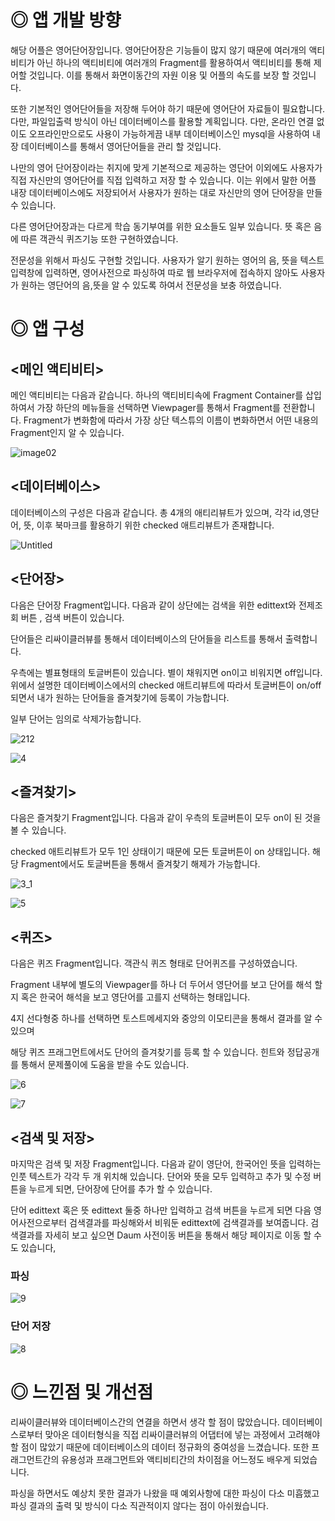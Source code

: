 # **◎ 앱 개발 방향**

 해당 어플은 영어단어장입니다. 영어단어장은 기능들이 많지 않기 때문에 여러개의 액티비티가 아닌 하나의 액티비티에 여러개의 Fragment를 활용하여서 액티비티를 통해 제어할 것입니다. 이를 통해서 화면이동간의 자원 이용 및 어플의 속도를 보장 할 것입니다. 

 또한 기본적인 영어단어들을 저장해 두어야 하기 때문에 영어단어 자료들이 필요합니다. 다만, 파일입출력 방식이 아닌 데이터베이스를 활용할 계획입니다. 다만, 온라인 연결 없이도 오프라인만으로도 사용이 가능하게끔 내부 데이터베이스인 mysql을 사용하여 내장 데이터베이스를 통해서 영어단어들을 관리 할 것입니다. 

 나만의 영어 단어장이라는 취지에 맞게 기본적으로 제공하는 영단어 이외에도 사용자가 직접 자신만의 영어단어를 직접 입력하고 저장 할 수 있습니다. 이는 위에서 말한 어플 내장 데이터베이스에도 저장되어서 사용자가 원하는 대로 자신만의 영어 단어장을 만들 수 있습니다.

 다른 영어단어장과는 다르게 학습 동기부여를 위한 요소들도 일부 있습니다. 뜻 혹은 음에 따른 객관식 퀴즈기능 또한 구현하였습니다.

 전문성을 위해서 파싱도 구현할 것입니다. 사용자가 알기 원하는 영어의 음, 뜻을 텍스트 입력창에 입력하면, 영어사전으로 파싱하여 따로 웹 브라우저에 접속하지 않아도 사용자가 원하는 영단어의 음,뜻을 알 수 있도록 하여서 전문성을 보충 하였습니다.

# **◎ 앱 구성**

## **<메인 액티비티>**

메인 액티비티는 다음과 같습니다. 하나의 액티비티속에 Fragment Container를 삽입하여서 가장 하단의 메뉴들을 선택하면 Viewpager를 통해서 Fragment를 전환합니다. Fragment가 변화함에 따라서 가장 상단 텍스튜의 이름이 변화하면서 어떤 내용의 Fragment인지 알 수 있습니다.

![image02](https://user-images.githubusercontent.com/70648111/149072093-3e5825fb-7440-46db-8407-9036e9a5c032.png)

## **<데이터베이스>**

데이터베이스의 구성은 다음과 같습니다. 총 4개의 애티리뷰트가 있으며, 각각 id,영단어, 뜻, 이후 북마크를 활용하기 위한 checked 애트리뷰트가 존재합니다.

![Untitled](https://user-images.githubusercontent.com/70648111/149071869-0f72a999-dccc-4b58-a034-5a3906df8f69.png)

## **<단어장>**

다음은 단어장 Fragment입니다. 다음과 같이 상단에는 검색을 위한 edittext와 전제조회 버튼 , 검색 버튼이 있습니다.

단어들은 리싸이클러뷰를 통해서 데이터베이스의 단어들을 리스트를 통해서 출력합니다.

우측에는 별표형태의 토글버튼이 있습니다. 별이 채워지면 on이고 비워지면 off입니다. 위에서 설명한 데이터베이스에서의 checked 애트리뷰트에 따라서 토글버튼이 on/off되면서 내가 원하는 단어들을 즐겨찾기에 등록이 가능합니다. 

일부 단어는 임의로 삭제가능합니다. 

![212](https://user-images.githubusercontent.com/70648111/149071821-29debe44-46bf-42ee-9af3-af981b1ce425.gif)

![4](https://user-images.githubusercontent.com/70648111/149071764-58d2652d-7393-40bd-8e4b-bd5661d7b6f7.gif)

## **<즐겨찾기>**

다음은 즐겨찾기 Fragment입니다. 다음과 같이 우측의 토글버튼이 모두 on이 된 것을 볼 수 있습니다.

checked 애트리뷰트가 모두 1인 상태이기 때문에 모든 토글버튼이 on 상태입니다. 해당 Fragment에서도 토글버튼을 통해서 즐겨찾기 해제가 가능합니다.

![3_1](https://user-images.githubusercontent.com/70648111/149071829-df8443c9-1d75-4526-aab2-6e23c46a972b.gif)

![5](https://user-images.githubusercontent.com/70648111/149071991-1ad180db-1c15-4fd4-9869-970df574d9a2.gif)

## **<퀴즈>**

다음은 퀴즈 Fragment입니다. 객관식 퀴즈 형태로 단어퀴즈를 구성하였습니다.

Fragment 내부에 별도의 Viewpager를 하나 더 두어서 영단어를 보고 단어를 해석 할지 혹은 한국어 해석을 보고 영단어를 고를지 선택하는 형태입니다.

4지 선다형중 하나를 선택하면 토스트메세지와 중앙의 이모티콘을 통해서 결과를 알 수 있으며

해당 퀴즈 프래그먼트에서도 단어의 즐겨찾기를 등록 할 수 있습니다. 힌트와 정답공개를 통해서 문제풀이에 도움을 받을 수도 있습니다.

![6](https://user-images.githubusercontent.com/70648111/149071783-afef1916-f0e9-4a82-b8af-42cf13b686a5.gif)

![7](https://user-images.githubusercontent.com/70648111/149071791-19b11de9-c065-44cf-a165-94f84c191140.gif)

## **<검색 및 저장>**

마지막은 검색 및 저장 Fragment입니다. 다음과 같이 영단어, 한국어인 뜻을 입력하는 인풋 텍스트가 각각 두 개 위치해 있습니다. 단어와 뜻을 모두 입력하고 추가 및 수정 버튼을 누르게 되면, 단어장에 단어를 추가 할 수 있습니다.

단어 edittext 혹은 뜻 edittext 둘중 하나만 입력하고 검색 버튼을 누르게 되면 다음 영어사전으로부터 검색결과를 파싱해와서 비워둔 edittext에 검색결과를 보여줍니다. 검색결과를 자세히 보고 싶으면 Daum 사전이동 버튼을 통해서 해당 페이지로 이동 할 수도 있습니다,

### 파싱

![9](https://user-images.githubusercontent.com/70648111/149071814-c7966c3c-30ac-4fab-9ae6-98a6bcc9dbf9.gif)

### 단어 저장

![8](https://user-images.githubusercontent.com/70648111/149071808-34df3f33-d511-4763-922d-3431e8e470cd.gif)

# **◎ 느낀점 및 개선점**

리싸이클러뷰와 데이터베이스간의 연결을 하면서 생각 할 점이 많았습니다. 데이터베이스로부터 맞아온 데이터형식을 직접 리싸이클러뷰의 어댑터에 넣는 과정에서 고려해야할 점이 많았기 때문에 데이터베이스의 데이터 정규화의 중여성을 느겼습니다. 또한 프래그먼트간의 유용성과 프래그먼트와 액티비티간의 차이점을 어느정도 배우게 되었습니다.

파싱을 하면서도 예상치 못한 결과가 나왔을 때 예외사항에 대한 파싱이 다소 미흡했고 파싱 결과의 출력 및 방식이 다소 직관적이지 않다는 점이 아쉬웠습니다.
